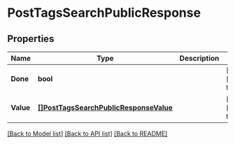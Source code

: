 # PostTagsSearchPublicResponse

## Properties
Name | Type | Description | Notes
------------ | ------------- | ------------- | -------------
**Done** | **bool** |  | [optional] [default to null]
**Value** | [**[]PostTagsSearchPublicResponseValue**](PostTagsSearchPublicResponse_value.md) |  | [optional] [default to null]

[[Back to Model list]](../README.md#documentation-for-models) [[Back to API list]](../README.md#documentation-for-api-endpoints) [[Back to README]](../README.md)


